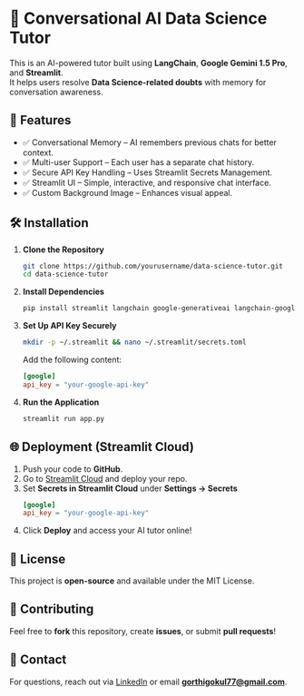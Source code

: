 # 🤖 Conversational AI Data Science Tutor

This is an AI-powered tutor built using **LangChain**, **Google Gemini 1.5 Pro**, and **Streamlit**.  
It helps users resolve **Data Science-related doubts** with memory for conversation awareness.

## 🚀 Features
- ✅ Conversational Memory – AI remembers previous chats for better context.  
- ✅ Multi-user Support – Each user has a separate chat history.  
- ✅ Secure API Key Handling – Uses Streamlit Secrets Management.  
- ✅ Streamlit UI – Simple, interactive, and responsive chat interface.  
- ✅ Custom Background Image – Enhances visual appeal.  

## 🛠️ Installation

1. **Clone the Repository**  
   ```bash
   git clone https://github.com/yourusername/data-science-tutor.git
   cd data-science-tutor
   ```

2. **Install Dependencies**  
   ```bash
   pip install streamlit langchain google-generativeai langchain-google-genai
   ```

3. **Set Up API Key Securely**  
   ```bash
   mkdir -p ~/.streamlit && nano ~/.streamlit/secrets.toml
   ```
   Add the following content:  
   ```toml
   [google]
   api_key = "your-google-api-key"
   ```

4. **Run the Application**  
   ```bash
   streamlit run app.py
   ```

## 🌐 Deployment (Streamlit Cloud)
1. Push your code to **GitHub**.  
2. Go to [Streamlit Cloud](https://share.streamlit.io/) and deploy your repo.  
3. Set **Secrets in Streamlit Cloud** under **Settings → Secrets**  
   ```toml
   [google]
   api_key = "your-google-api-key"
   ```
4. Click **Deploy** and access your AI tutor online!

## 📝 License  
This project is **open-source** and available under the MIT License.  

## 🙌 Contributing  
Feel free to **fork** this repository, create **issues**, or submit **pull requests**!  

## 📧 Contact  
For questions, reach out via [LinkedIn](https://www.linkedin.com/in/yourprofile) or email **gorthigokul77@gmail.com**.  
